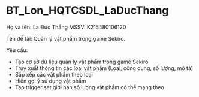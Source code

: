 # BT_Lon_HQTCSDL_LaDucThang
Họ và tên: La Đức Thắng
MSSV: K215480106120

Tên đề tài: Quản lý vật phẩm trong game Sekiro.

Yêu cầu:
- Tạo cơ sở dữ liệu quản lý vật phẩm trong game Sekiro
- Truy xuất thông tin các loại vật phẩm (Loại, công dụng, số lượng, mô tả)
- Sắp xếp các vật phẩm theo loại
- Hiện gợi ý sử dụng vật phẩm
- Tạo trigger set giới hạn số lượng vật phẩm có thể mang theo
